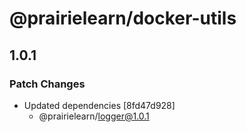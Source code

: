 # @prairielearn/docker-utils

## 1.0.1

### Patch Changes

- Updated dependencies [8fd47d928]
  - @prairielearn/logger@1.0.1
